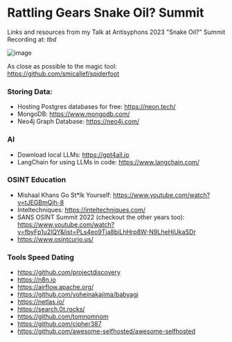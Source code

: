 # Rattling Gears Snake Oil? Summit
Links and resources from my Talk at Antisyphons 2023 "Snake Oil?" Summit Recording at: *tbd*


![image](https://github.com/her0marodeur/Rattling-Gears-Snake-oil-summit/assets/101996103/2caa037c-8040-4e3f-8864-8a74d2815faa)

As close as possible to the magic tool: https://github.com/smicallef/spiderfoot

### Storing Data:

* Hosting Postgres databases for free: https://neon.tech/
* MongoDB: https://www.mongodb.com/
* Neo4j Graph Database: https://neo4j.com/

### AI
* Download local LLMs: https://gpt4all.io
* LangChain for using LLMs in code: https://www.langchain.com/


### OSINT Education
* Mishaal Khans Go St*lk Yourself: https://www.youtube.com/watch?v=tJEGBmQjh-8
* Inteltechniques: https://inteltechniques.com/
* SANS OSINT Summit 2022 (checkout the other years too): https://www.youtube.com/watch?v=fbyFp1u2lQY&list=PLs4eo9Tja8biLhHrp8W-N9LheHjUkaSDr
* https://www.osintcurio.us/

### Tools Speed Dating
* https://github.com/projectdiscovery
* https://n8n.io
* https://airflow.apache.org/
* https://github.com/yoheinakajima/babyagi
* https://netlas.io/
* https://search.0t.rocks/
* https://github.com/tomnomnom
* https://github.com/cipher387
* https://github.com/awesome-selfhosted/awesome-selfhosted








